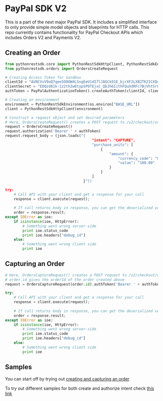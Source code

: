 # PayPal SDK V2

This is a part of the next major PayPal SDK. It includes a simplified interface to only provide simple model objects and blueprints for HTTP calls. This repo currently contains functionality for PayPal Checkout APIs which includes Orders V2 and Payments V2.

## Creating an Order

```python
from pythonrestsdk.core import PythonRestSdkHttpClient, PythonRestSdkEnvironment, PayPalAuthenticationToken
from pythonrestsdk.orders import OrdersCreateRequest

# Creating Access Token for Sandbox
clientId = "AVNCVvV9oQ7qee5O8OW4LSngEeU1dI7lJAGCk91E_bjrXF2LXB2TK2ICXQuGtpcYSqs4mz1BMNQWuso1";
clientSecret = "EDQzd81k-1z2thZw6typSPOTEjxC_QbJh6IithFQuXdRFc7BjVht5rQapPiTaFt5RC-HCa1ir6mi-H5l";
authToken = PayPalAuthenticationToken().createAuthToken(clientId, clientSecret);

# Creating an environment
environment = PythonRestSdkEnvironment(os.environ["BASE_URL"])
client = PythonRestSdkHttpClient(environment)

# Construct a request object and set desired parameters
# Here, OrdersCreateRequest() creates a POST request to /v2/checkout/orders
request = OrdersCreateRequest()
request.authorization('Bearer ' + authToken)
request.request_body = (json.loads("{
                                        "intent": "CAPTURE",
                                        "purchase_units": [
                                            {
                                                "amount": {
                                                    "currency_code": "USD",
                                                    "value": "100.00"
                                                }
                                            }
                                        ]
                                    }"))

try:
    # Call API with your client and get a response for your call
    response = client.execute(request);  
    
    # If call returns body in response, you can get the deserialized version from the result attribute of the response
    order = response.result;
except IOError as ioe:
    if isinstance(ioe, HttpError):
        # Something went wrong server-side
        print ioe.status_code
        print ioe.headers["debug_id"]
    else:
        # Something went wrong client side
        print ioe
```


## Capturing an Order

```python
# Here, OrdersCaptureRequest() creates a POST request to /v2/checkout/orders
# order.id gives the orderId of the order created above
request = OrdersCaptureRequest(order.id).authToken('Bearer ' + authToken);

try:
    # Call API with your client and get a response for your call
    response = client.execute(request);  
    
    # If call returns body in response, you can get the deserialized version from the result attribute of the response
    order = response.result;
except IOError as ioe:
    if isinstance(ioe, HttpError):
        # Something went wrong server-side
        print ioe.status_code
        print ioe.headers["debug_id"]
    else:
        # Something went wrong client side
        print ioe
```
## Samples

You can start off by trying out [creating and capturing an order](/sample/CaptureIntentExamples/run_all.py)

To try out different samples for both create and authorize intent check [this link](/sample)
